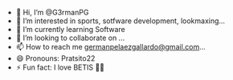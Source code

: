 - 👋 Hi, I’m @G3rmanPG
- 👀 I’m interested in sports, sotfware development, lookmaxing...
- 🌱 I’m currently learning Software 
- 💞️ I’m looking to collaborate on ...
- 📫 How to reach me germanpelaezgallardo@gmail.com...
- 😄 Pronouns: Pratsito22
- ⚡ Fun fact: I love BETIS 💚🤍

<!---
G3rmanPG/G3rmanPG is a ✨ special ✨ repository because its `README.md` (this file) appears on your GitHub profile.
You can click the Preview link to take a look at your changes.
--->

